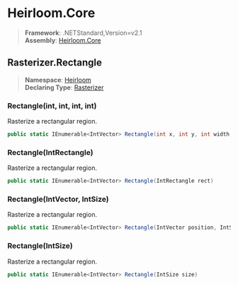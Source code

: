 # Heirloom.Core

> **Framework**: .NETStandard,Version=v2.1  
> **Assembly**: [Heirloom.Core][0]  

## Rasterizer.Rectangle

> **Namespace**: [Heirloom][0]  
> **Declaring Type**: [Rasterizer][1]  

### Rectangle(int, int, int, int)

Rasterize a rectangular region.

```cs
public static IEnumerable<IntVector> Rectangle(int x, int y, int width, int height)
```

### Rectangle(IntRectangle)

Rasterize a rectangular region.

```cs
public static IEnumerable<IntVector> Rectangle(IntRectangle rect)
```

### Rectangle(IntVector, IntSize)

Rasterize a rectangular region.

```cs
public static IEnumerable<IntVector> Rectangle(IntVector position, IntSize size)
```

### Rectangle(IntSize)

Rasterize a rectangular region.

```cs
public static IEnumerable<IntVector> Rectangle(IntSize size)
```

[0]: ../../../Heirloom.Core.md
[1]: ../Rasterizer.md
